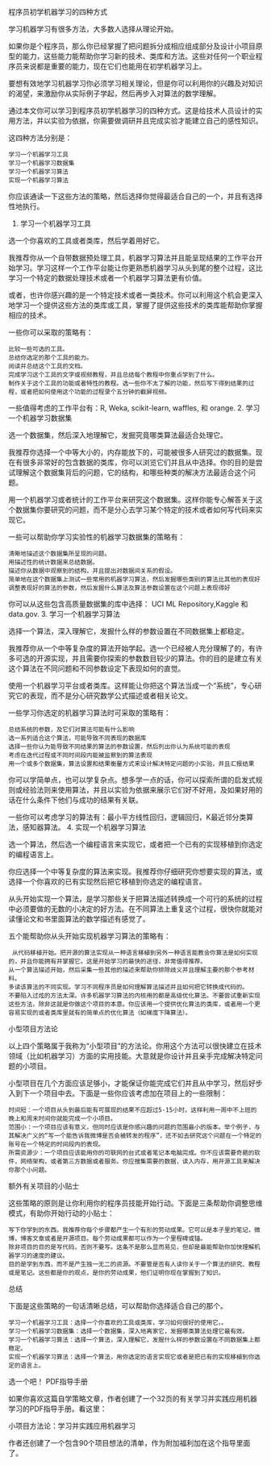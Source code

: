 程序员初学机器学习的四种方式



学习机器学习有很多方法，大多数人选择从理论开始。

如果你是个程序员，那么你已经掌握了把问题拆分成相应组成部分及设计小项目原型的能力，这些能力能帮助你学习新的技术、类库和方法。这些对任何一个职业程序员来说都是重要的能力，现在它们也能用在初学机器学习上。

要想有效地学习机器学习你必须学习相关理论，但是你可以利用你的兴趣及对知识的渴望，来激励你从实际例子学起，然后再步入对算法的数学理解。

通过本文你可以学习到程序员初学机器学习的四种方式。这是给技术人员设计的实用方法，并以实验为依据，你需要做调研并且完成实验才能建立自己的感性知识。

这四种方法分别是：

    学习一个机器学习工具
    学习一个机器学习数据集
    学习一个机器学习算法
    实现一个机器学习算法

你应该通读一下这些方法的策略，然后选择你觉得最适合自己的一个，并且有选择性地执行。
1. 学习一个机器学习工具

选一个你喜欢的工具或者类库，然后学着用好它。

我推荐你从一个自带数据预处理工具，机器学习算法并且能呈现结果的工作平台开始学习。学习这样一个工作平台能让你更熟悉机器学习从头到尾的整个过程，这比学习一个特定的数据处理技术或者一个机器学习算法更有价值。

或者，也许你感兴趣的是一个特定技术或者一类技术。你可以利用这个机会更深入地学习一个提供这些方法的类库或工具，掌握了提供这些技术的类库能帮助你掌握相应的技术。

一些你可以采取的策略有：

    比较一些可选的工具。
    总结你选定的那个工具的能力。
    阅读并总结这个工具的文档。
    完成学习这个工具的文字或视频教程，并且总结每个教程中你重点学到了什么。
    制作关于这个工具的功能或者特性的教程。选一些你不太了解的功能，然后写下得到结果的过程，或者把如何使用这个功能的过程录个五分钟的截屏视频。

一些值得考虑的工作平台有：R, Weka, scikit-learn, waffles, 和 orange.
2. 学习一个机器学习数据集

选一个数据集，然后深入地理解它，发掘究竟哪类算法最适合处理它。

我推荐你选择一个中等大小的，内存能放下的，可能被很多人研究过的数据集。现在有很多非常好的包含数据的类库，你可以浏览它们并且从中选择。你的目的是尝试理解这个数据集背后的问题，它的结构，和哪些种类的解决方法最适合这个问题。

用一个机器学习或者统计的工作平台来研究这个数据集。这样你能专心解答关于这个数据集你要研究的问题，而不是分心去学习某个特定的技术或者如何写代码来实现它。

一些可以帮助你学习实验性的机器学习数据集的策略有：

    清晰地描述这个数据集所呈现的问题。
    用描述性的统计数据来总结数据。
    描述你从数据中观察到的结构，并且提出对数据间关系的假设。
    简单地在这个数据集上测试一些常用的机器学习算法，然后发掘哪些类别的算法比其他的表现好
    调整表现好的算法的参数，然后发掘什么算法及算法参数设置在这个问题上表现得好

你可以从这些包含高质量数据集的库中选择： UCI ML Repository,Kaggle 和 data.gov.
3. 学习一个机器学习算法

选择一个算法，深入理解它，发掘什么样的参数设置在不同数据集上都稳定。

我推荐你从一个中等复杂度的算法开始学起。选一个已经被人充分理解了的，有许多可选的开源实现，并且需要你探索的参数数目较少的算法。你的目的是建立有关这个算法在不同问题和不同参数设定下表现如何的直觉。

使用一个机器学习平台或者类库。这样能让你把这个算法当成一个“系统”，专心研究它的表现，而不是分心研究数学公式描述或者相关论文。

一些学习你选定的机器学习算法时可采取的策略有：

    总结系统的参数，及它们对算法可能有什么影响
    选一系列适合这个算法，可能导致不同表现的数据库
    选择一些你认为能导致不同结果的算法的参数设置，然后列出你认为系统可能的表现
    考虑在迭代过程或不同时间段内能被监察到的算法表现
    用一个或多个数据集，算法设置和结果衡量方式来设计解决特定问题的小实验，并且汇报结果

你可以学简单点，也可以学复杂点。想多学一点的话，你可以探索所谓的启发式规则或经验法则来使用算法，并且以实验为依据来展示它们好不好用，及如果好用的话在什么条件下他们与成功的结果有关联。

一些你可以考虑学习的算法有：最小平方线性回归，逻辑回归，K最近邻分类算法，感知器算法。
4. 实现一个机器学习算法

选一个算法，然后选一个编程语言来实现它，或者把一个已有的实现移植到你选定的编程语言上。

你应选择一个中等复杂度的算法来实现。我推荐你仔细研究你想要实现的算法，或选择一个你喜欢的已有实现然后把它移植到你选定的编程语言。

从头开始实现一个算法，是学习那些关于把算法描述转换成一个可行的系统的过程中必须要做的无数的小决定的好方法。在不同算法上重复这个过程，很快你就能对读懂论文和书里面算法的数学描述有感觉了。

五个能帮助你从头开始实现机器学习算法的策略有：

     从代码移植开始。把开源的算法实现从一种语言移植到另外一种语言能教会你算法是如何实现的，并且你能拥有并掌握它。这是开始学习的最快的途径，非常值得推荐。
    从一个算法描述开始，然后采集一些其他的描述来帮助你排除歧义并且理解主要的那个参考材料。
    多读该算法的不同实现。学习不同程序员是如何理解算法描述并且如何把它转换成代码的。
    不要陷入过炫的方法太深。许多机器学习算法的内核用的都是高级优化算法。不要尝试重新实现这些方法，除非这就是你做这个项目的本意。你应该用一个提供优化算法的类库，或者用一个更容易实现的或者类库里就有的简单点的优化算法（如梯度下降算法）。

小型项目方法论

以上四个策略属于我称为“小型项目”的方法论。你用这个方法可以很快建立在技术领域（比如机器学习）方面的实用技能。大意就是你设计并且亲手完成解决特定问题的小项目。

小型项目在几个方面应该足够小，才能保证你能完成它们并且从中学习，然后好步入到下一个项目中去。下面是一些你应该考虑加在项目上的一些限制：

    时间短：一个项目从头到最后能有可展现的结果不应超过5-15小时。这样利用一周中不上班的晚上和周末时间你就能完成一个小项目。
    范围小：一个项目应该有意义，但同时应该是你感兴趣的问题的范围最小的版本。举个例子，与其解决广义的“写一个能告诉我微博是否会被转发的程序”，还不如去研究这个问题在一个特定的账号在一个特定的时间段内的表现。
    所需资源少：一个项目应该能用你的可联网的台式或者笔记本电脑完成。你不应该需要奇葩的软件，网络架构，或者第三方数据或者服务。你应搜集需要的数据，读入内存，用开源工具来解决你那个小问题。

额外有关项目的小贴士

这些策略的原则是让你利用你的程序员技能开始行动。下面是三条帮助你调整思维模式，有助你开始行动的小贴士：

    写下你学到的东西。我推荐你每个步骤都产生一个有形的劳动成果。它可以是本子里的笔记，微博，博客文章或者是开源项目。每个劳动成果都可以作为一个里程碑或锚。
    除非项目的目的是写代码，否则不要写。这条不是那么显而易见，但却是最能帮助你加快理解机器学习的速度的建议。
    目的是学到东西，而不是产生独一无二的资源。不要管是否有人读你关于一个算法的研究、教程或是笔记。这些都是你的观点，是你的劳动成果，他们证明你现在掌握到了知识。

总结

下面是这些策略的一句话清晰总结，可以帮助你选择适合自己的那个。

    学习一个机器学习工具：选择一个你喜欢的工具或类库，学习如何很好的使用它。。
    学习一个机器学习数据集：选择一个数据集，深入地离家它，发掘哪类算法处理它最有效。
    学习一个机器学习算法：选择一个算法，深入理解它，发掘什么样的参数设置在不同数据集上都稳定。
    实现一个机器学习算法：选择一个算法，用你选定的语言实现它或者是把已有的实现移植到你选定的语言上。

选一个吧！
PDF指导手册

如果你喜欢这篇自学策略文章，作者创建了一个32页的有关学习并实践应用机器学习的PDF指导手册。看这里：

小项目方法论：学习并实践应用机器学习

作者还创建了一个包含90个项目想法的清单，作为附加福利加在这个指导里面了。